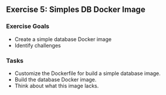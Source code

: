 ## Exercise 5: Simples DB Docker Image

### Exercise Goals

- Create a simple database Docker image
- Identify challenges

### Tasks

- Customize the Dockerfile for build a simple database image.
- Build the database Docker image.
- Think about what this image lacks.
  
<!-- Stuff between the <div class="notes"> will be rendered as pptx slide notes -->
<div class="notes">

</div>

